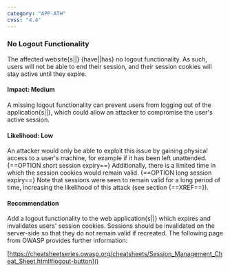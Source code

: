 ```yaml
---
category: "APP-ATH"
cvss: "4.4"
---
```

### No Logout Functionality
The affected website{s||} {have||has} no logout functionality. As such, users will not be able to end their session, and their session cookies will stay active until they expire.
#### Impact: Medium
A missing logout functionality can prevent users from logging out of the application{s||}, which could allow an attacker to compromise the user's active session.
#### Likelihood: Low
An attacker would only be able to exploit this issue by gaining physical access to a user's machine, for example if it has been left unattended. {==OPTION short session expiry==} Additionally, there is a limited time in which the session cookies would remain valid. {==OPTION long session expiry==} Note that sessions were seen to remain valid for a long period of time, increasing the likelihood of this attack (see section {==XREF==}).
#### Recommendation
Add a logout functionality to the web application{s||} which expires and invalidates users' session cookies. Sessions should be invalidated on the server-side so that they do not remain valid if recreated. The following page from OWASP provides further information:

[https://cheatsheetseries.owasp.org/cheatsheets/Session_Management_Cheat_Sheet.html#logout-button]()
